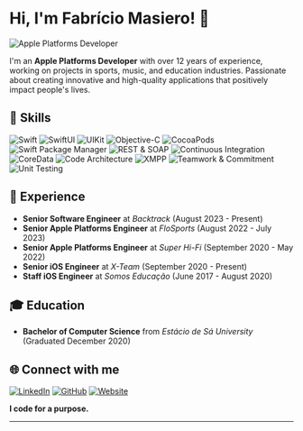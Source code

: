 # Hi, I'm Fabrício Masiero! 👋

![Apple Platforms Developer](https://img.shields.io/badge/Apple%20Platforms-Developer-blue?style=for-the-badge&logo=apple)

I'm an **Apple Platforms Developer** with over 12 years of experience, working on projects in sports, music, and education industries. Passionate about creating innovative and high-quality applications that positively impact people's lives.

## 🚀 Skills

![Swift](https://img.shields.io/badge/Swift-5-orange?style=flat-square&logo=swift)
![SwiftUI](https://img.shields.io/badge/SwiftUI-2.0-blue?style=flat-square&logo=swift)
![UIKit](https://img.shields.io/badge/UIKit-Framework-red?style=flat-square&logo=apple)
![Objective-C](https://img.shields.io/badge/Objective--C-Language-blue?style=flat-square&logo=apple)
![CocoaPods](https://img.shields.io/badge/CocoaPods-Dependency_Manager-red?style=flat-square&logo=cocoapods)
![Swift Package Manager](https://img.shields.io/badge/SPM-Dependency_Manager-green?style=flat-square&logo=swift)
![REST & SOAP](https://img.shields.io/badge/REST%20%26%20SOAP-APIs-yellow?style=flat-square)
![Continuous Integration](https://img.shields.io/badge/CI-Tools-blue?style=flat-square&logo=gitlab)
![CoreData](https://img.shields.io/badge/CoreData-Framework-purple?style=flat-square&logo=apple)
![Code Architecture](https://img.shields.io/badge/Code_Architecture-Principles-brightgreen?style=flat-square)
![XMPP](https://img.shields.io/badge/XMPP-Protocol-lightgrey?style=flat-square)
![Teamwork & Commitment](https://img.shields.io/badge/Teamwork%20%26%20Commitment-Soft_Skills-9cf?style=flat-square)
![Unit Testing](https://img.shields.io/badge/Unit_Testing-Tools-red?style=flat-square&logo=testing-library)

<!-- [![Fab's GitHub stats](https://github-readme-stats-sigma-five.vercel.app/api?username=fabriciomasiero&count_private=true&theme=radical&include_all_commits=true&show_icons=true)](https://github.com/anuraghazra/github-readme-stats) -->
<!-- [![Top Langs](https://github-readme-stats.vercel.app/api/top-langs/?username=fabriciomasiero&hide_progress=false&count_private=true)](https://github.com/anuraghazra/github-readme-stats) -->


## 💼 Experience

- **Senior Software Engineer** at *Backtrack* (August 2023 - Present)
- **Senior Apple Platforms Engineer** at *FloSports* (August 2022 - July 2023)
- **Senior Apple Platforms Engineer** at *Super Hi-Fi* (September 2020 - May 2022)
- **Senior iOS Engineer** at *X-Team* (September 2020 - Present)
- **Staff iOS Engineer** at *Somos Educação* (June 2017 - August 2020)

## 🎓 Education

- **Bachelor of Computer Science** from *Estácio de Sá University* (Graduated December 2020)

## 🌐 Connect with me

[![LinkedIn](https://img.shields.io/badge/LinkedIn-Fabr%C3%ADcio_Masiero-blue?style=flat-square&logo=linkedin)](https://linkedin.com/in/fabriciomasiero)
[![GitHub](https://img.shields.io/badge/GitHub-fabriciomasiero-black?style=flat-square&logo=github)](https://github.com/fabriciomasiero)
[![Website](https://img.shields.io/badge/Website-fabriciomasiero.github.io-darkgreen?style=flat-square)](https://fabriciomasiero.github.io)

**I code for a purpose.**

---
